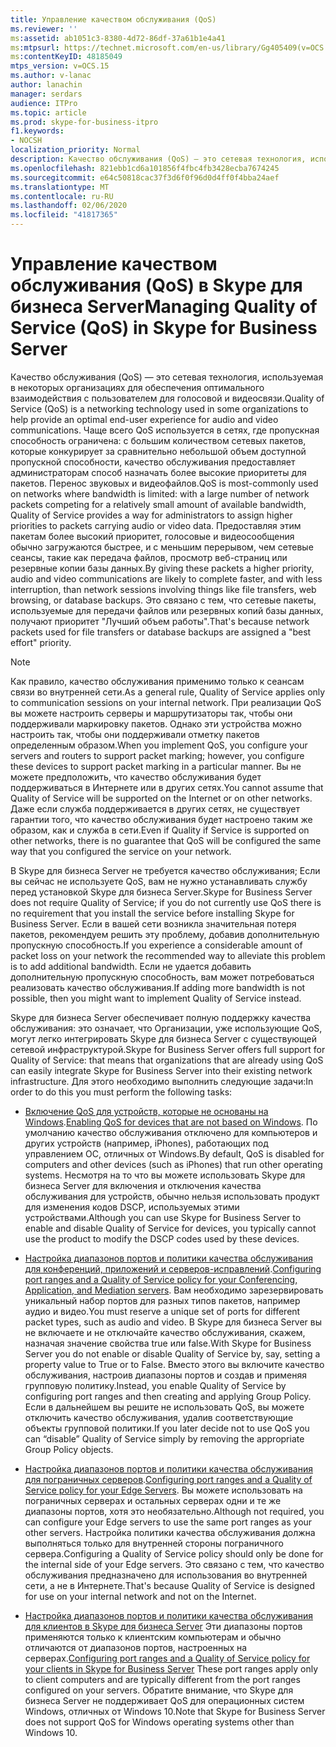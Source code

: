 ```yaml
---
title: Управление качеством обслуживания (QoS)
ms.reviewer: ''
ms:assetid: ab1051c3-8380-4d72-86df-37a61b1e4a41
ms:mtpsurl: https://technet.microsoft.com/en-us/library/Gg405409(v=OCS.15)
ms:contentKeyID: 48185049
mtps_version: v=OCS.15
ms.author: v-lanac
author: lanachin
manager: serdars
audience: ITPro
ms.topic: article
ms.prod: skype-for-business-itpro
f1.keywords:
- NOCSH
localization_priority: Normal
description: Качество обслуживания (QoS) — это сетевая технология, используемая в некоторых организациях для обеспечения оптимального взаимодействия с пользователем для голосовой и видеосвязи.
ms.openlocfilehash: 821ebb1cd6a101856f4fbc4fb3428ecba7674245
ms.sourcegitcommit: e64c50818cac37f3d6f0f96d0d4ff0f4bba24aef
ms.translationtype: MT
ms.contentlocale: ru-RU
ms.lasthandoff: 02/06/2020
ms.locfileid: "41817365"
---
```

# <a name="managing-quality-of-service-qos-in-skype-for-business-server"></a><span data-ttu-id="b330b-103">Управление качеством обслуживания (QoS) в Skype для бизнеса Server</span><span class="sxs-lookup"><span data-stu-id="b330b-103">Managing Quality of Service (QoS) in Skype for Business Server</span></span>


<span data-ttu-id="b330b-104">Качество обслуживания (QoS) — это сетевая технология, используемая в некоторых организациях для обеспечения оптимального взаимодействия с пользователем для голосовой и видеосвязи.</span><span class="sxs-lookup"><span data-stu-id="b330b-104">Quality of Service (QoS) is a networking technology used in some organizations to help provide an optimal end-user experience for audio and video communications.</span></span> <span data-ttu-id="b330b-105">Чаще всего QoS используется в сетях, где пропускная способность ограничена: с большим количеством сетевых пакетов, которые конкурирует за сравнительно небольшой объем доступной пропускной способности, качество обслуживания предоставляет администраторам способ назначать более высокие приоритеты для пакетов. Перенос звуковых и видеофайлов.</span><span class="sxs-lookup"><span data-stu-id="b330b-105">QoS is most-commonly used on networks where bandwidth is limited: with a large number of network packets competing for a relatively small amount of available bandwidth, Quality of Service provides a way for administrators to assign higher priorities to packets carrying audio or video data.</span></span> <span data-ttu-id="b330b-106">Предоставляя этим пакетам более высокий приоритет, голосовые и видеосообщения обычно загружаются быстрее, и с меньшим перерывом, чем сетевые сеансы, такие как передача файлов, просмотр веб-страниц или резервные копии базы данных.</span><span class="sxs-lookup"><span data-stu-id="b330b-106">By giving these packets a higher priority, audio and video communications are likely to complete faster, and with less interruption, than network sessions involving things like file transfers, web browsing, or database backups.</span></span> <span data-ttu-id="b330b-107">Это связано с тем, что сетевые пакеты, используемые для передачи файлов или резервных копий базы данных, получают приоритет "Лучший объем работы".</span><span class="sxs-lookup"><span data-stu-id="b330b-107">That's because network packets used for file transfers or database backups are assigned a "best effort" priority.</span></span>


> [!NOTE]  
> <span data-ttu-id="b330b-108">Как правило, качество обслуживания применимо только к сеансам связи во внутренней сети.</span><span class="sxs-lookup"><span data-stu-id="b330b-108">As a general rule, Quality of Service applies only to communication sessions on your internal network.</span></span> <span data-ttu-id="b330b-109">При реализации QoS вы можете настроить серверы и маршрутизаторы так, чтобы они поддерживали маркировку пакетов. Однако эти устройства можно настроить так, чтобы они поддерживали отметку пакетов определенным образом.</span><span class="sxs-lookup"><span data-stu-id="b330b-109">When you implement QoS, you configure your servers and routers to support packet marking; however, you configure these devices to support packet marking in a particular manner.</span></span> <span data-ttu-id="b330b-110">Вы не можете предположить, что качество обслуживания будет поддерживаться в Интернете или в других сетях.</span><span class="sxs-lookup"><span data-stu-id="b330b-110">You cannot assume that Quality of Service will be supported on the Internet or on other networks.</span></span> <span data-ttu-id="b330b-111">Даже если служба поддерживается в других сетях, не существует гарантии того, что качество обслуживания будет настроено таким же образом, как и служба в сети.</span><span class="sxs-lookup"><span data-stu-id="b330b-111">Even if Quality if Service is supported on other networks, there is no guarantee that QoS will be configured the same way that you configured the service on your network.</span></span>

<span data-ttu-id="b330b-112">В Skype для бизнеса Server не требуется качество обслуживания; Если вы сейчас не используете QoS, вам не нужно устанавливать службу перед установкой Skype для бизнеса Server.</span><span class="sxs-lookup"><span data-stu-id="b330b-112">Skype for Business Server does not require Quality of Service; if you do not currently use QoS there is no requirement that you install the service before installing Skype for Business Server.</span></span> <span data-ttu-id="b330b-113">Если в вашей сети возникла значительная потеря пакетов, рекомендуем решить эту проблему, добавив дополнительную пропускную способность.</span><span class="sxs-lookup"><span data-stu-id="b330b-113">If you experience a considerable amount of packet loss on your network the recommended way to alleviate this problem is to add additional bandwidth.</span></span> <span data-ttu-id="b330b-114">Если не удается добавить дополнительную пропускную способность, вам может потребоваться реализовать качество обслуживания.</span><span class="sxs-lookup"><span data-stu-id="b330b-114">If adding more bandwidth is not possible, then you might want to implement Quality of Service instead.</span></span>

<span data-ttu-id="b330b-115">Skype для бизнеса Server обеспечивает полную поддержку качества обслуживания: это означает, что Организации, уже использующие QoS, могут легко интегрировать Skype для бизнеса Server с существующей сетевой инфраструктурой.</span><span class="sxs-lookup"><span data-stu-id="b330b-115">Skype for Business Server offers full support for Quality of Service: that means that organizations that are already using QoS can easily integrate Skype for Business Server into their existing network infrastructure.</span></span> <span data-ttu-id="b330b-116">Для этого необходимо выполнить следующие задачи:</span><span class="sxs-lookup"><span data-stu-id="b330b-116">In order to do this you must perform the following tasks:</span></span>

  - <span data-ttu-id="b330b-117">[Включение QoS для устройств, которые не основаны на Windows](enabling-qos-for-devices-that-are-not-based-on-windows.md).</span><span class="sxs-lookup"><span data-stu-id="b330b-117">[Enabling QoS for devices that are not based on Windows](enabling-qos-for-devices-that-are-not-based-on-windows.md).</span></span> <span data-ttu-id="b330b-118">По умолчанию качество обслуживания отключено для компьютеров и других устройств (например, iPhones), работающих под управлением ОС, отличных от Windows.</span><span class="sxs-lookup"><span data-stu-id="b330b-118">By default, QoS is disabled for computers and other devices (such as iPhones) that run other operating systems.</span></span> <span data-ttu-id="b330b-119">Несмотря на то что вы можете использовать Skype для бизнеса Server для включения и отключения качества обслуживания для устройств, обычно нельзя использовать продукт для изменения кодов DSCP, используемых этими устройствами.</span><span class="sxs-lookup"><span data-stu-id="b330b-119">Although you can use Skype for Business Server to enable and disable Quality of Service for devices, you typically cannot use the product to modify the DSCP codes used by these devices.</span></span>

  - <span data-ttu-id="b330b-120">[Настройка диапазонов портов и политики качества обслуживания для конференций, приложений и серверов-исправлений](configuring-port-ranges-for-your-conferencing-application-and-mediation-servers.md).</span><span class="sxs-lookup"><span data-stu-id="b330b-120">[Configuring port ranges and a Quality of Service policy for your Conferencing, Application, and Mediation servers](configuring-port-ranges-for-your-conferencing-application-and-mediation-servers.md).</span></span> <span data-ttu-id="b330b-121">Вам необходимо зарезервировать уникальный набор портов для разных типов пакетов, например аудио и видео.</span><span class="sxs-lookup"><span data-stu-id="b330b-121">You must reserve a unique set of ports for different packet types, such as audio and video.</span></span> <span data-ttu-id="b330b-122">В Skype для бизнеса Server вы не включаете и не отключайте качество обслуживания, скажем, назначая значение свойства true или false.</span><span class="sxs-lookup"><span data-stu-id="b330b-122">With Skype for Business Server you do not enable or disable Quality of Service by, say, setting a property value to True or to False.</span></span> <span data-ttu-id="b330b-123">Вместо этого вы включите качество обслуживания, настроив диапазоны портов и создав и применяя групповую политику.</span><span class="sxs-lookup"><span data-stu-id="b330b-123">Instead, you enable Quality of Service by configuring port ranges and then creating and applying Group Policy.</span></span> <span data-ttu-id="b330b-124">Если в дальнейшем вы решите не использовать QoS, вы можете отключить качество обслуживания, удалив соответствующие объекты групповой политики.</span><span class="sxs-lookup"><span data-stu-id="b330b-124">If you later decide not to use QoS you can “disable” Quality of Service simply by removing the appropriate Group Policy objects.</span></span>

  - <span data-ttu-id="b330b-125">[Настройка диапазонов портов и политики качества обслуживания для пограничных серверов](configuring-port-ranges-for-your-edge-servers.md).</span><span class="sxs-lookup"><span data-stu-id="b330b-125">[Configuring port ranges and a Quality of Service policy for your Edge Servers](configuring-port-ranges-for-your-edge-servers.md).</span></span> <span data-ttu-id="b330b-126">Вы можете использовать на пограничных серверах и остальных серверах одни и те же диапазоны портов, хотя это необязательно.</span><span class="sxs-lookup"><span data-stu-id="b330b-126">Although not required, you can configure your Edge servers to use the same port ranges as your other servers.</span></span> <span data-ttu-id="b330b-127">Настройка политики качества обслуживания должна выполняться только для внутренней стороны пограничного сервера.</span><span class="sxs-lookup"><span data-stu-id="b330b-127">Configuring a Quality of Service policy should only be done for the internal side of your Edge servers.</span></span> <span data-ttu-id="b330b-128">Это связано с тем, что качество обслуживания предназначено для использования во внутренней сети, а не в Интернете.</span><span class="sxs-lookup"><span data-stu-id="b330b-128">That's because Quality of Service is designed for use on your internal network and not on the Internet.</span></span>

- <span data-ttu-id="b330b-129">[Настройка диапазонов портов и политики качества обслуживания для клиентов в Skype для бизнеса Server](configuring-port-ranges-for-your-skype-clients.md)  Эти диапазоны портов применяются только к клиентским компьютерам и обычно отличаются от диапазонов портов, настроенных на серверах.</span><span class="sxs-lookup"><span data-stu-id="b330b-129">[Configuring port ranges and a Quality of Service policy for your clients in Skype for Business Server](configuring-port-ranges-for-your-skype-clients.md)  These port ranges apply only to client computers and are typically different from the port ranges configured on your servers.</span></span> <span data-ttu-id="b330b-130">Обратите внимание, что Skype для бизнеса Server не поддерживает QoS для операционных систем Windows, отличных от Windows 10.</span><span class="sxs-lookup"><span data-stu-id="b330b-130">Note that Skype for Business Server does not support QoS for Windows operating systems other than Windows 10.</span></span>



